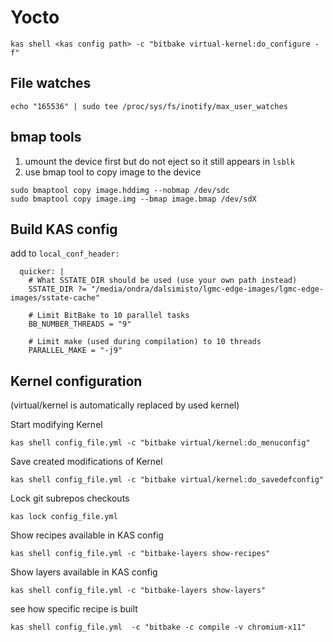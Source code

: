 # Yocto
```
kas shell <kas config path> -c "bitbake virtual-kernel:do_configure -f"
```

## File watches
```
echo "165536" | sudo tee /proc/sys/fs/inotify/max_user_watches
```

## bmap tools
1) umount the device first but do not eject so it still appears in `lsblk`
2) use bmap tool to copy image to the device
```
sudo bmaptool copy image.hddimg --nobmap /dev/sdc
sudo bmaptool copy image.img --bmap image.bmap /dev/sdX
```

## Build KAS config
add to `local_conf_header:`
```
  quicker: |
    # What SSTATE_DIR should be used (use your own path instead)
    SSTATE_DIR ?= "/media/ondra/dalsimisto/lgmc-edge-images/lgmc-edge-images/sstate-cache"

    # Limit BitBake to 10 parallel tasks
    BB_NUMBER_THREADS = "9"

    # Limit make (used during compilation) to 10 threads
    PARALLEL_MAKE = "-j9"
```


## Kernel configuration

(virtual/kernel is automatically replaced by used kernel)

Start modifying Kernel
```
kas shell config_file.yml -c "bitbake virtual/kernel:do_menuconfig"
```

Save created modifications of Kernel
```
kas shell config_file.yml -c "bitbake virtual/kernel:do_savedefconfig"
```

Lock git subrepos checkouts
```
kas lock config_file.yml
```

Show recipes available in KAS config
```
kas shell config_file.yml -c "bitbake-layers show-recipes"
```

Show layers available in KAS config
```
kas shell config_file.yml -c "bitbake-layers show-layers"
```

see how specific recipe is built
```
kas shell config_file.yml  -c "bitbake -c compile -v chromium-x11"
```
